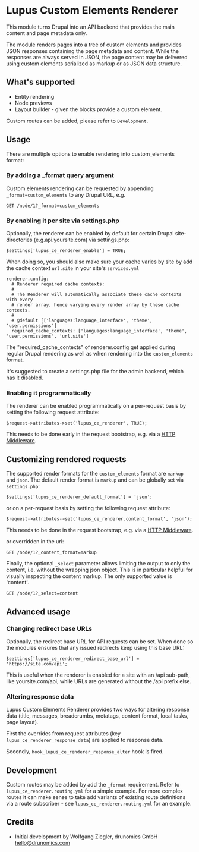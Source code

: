 # Lupus Custom Elements Renderer
This module turns Drupal into an API backend that provides the main content and
page metadata only.

The module renders pages into a tree of custom elements and provides JSON
responses containing the page metadata and content. While the responses are
always served in JSON, the page content may be delivered using custom elements
serialized as markup or as JSON data structure.

## What's supported

* Entity rendering
* Node previews
* Layout builder - given the blocks provide a custom element.

Custom routes can be added, please refer to `Development`.

## Usage

There are multiple options to enable rendering into custom_elements format:

### By adding a _format query argument

Custom elements rendering can be requested by appending
`_format=custom_elements` to any Drupal URL, e.g.

    GET /node/1?_format=custom_elements

### By enabling it per site via settings.php

Optionally, the renderer can be enabled by default for certain Drupal
site-directories (e.g.api.yoursite.com) via settings.php:

    $settings['lupus_ce_renderer_enable'] = TRUE;

When doing so, you should also make sure your cache varies by site by
add the cache context `url.site` in your site's `services.yml`

    renderer.config:
      # Renderer required cache contexts:
      #
      # The Renderer will automatically associate these cache contexts with every
      # render array, hence varying every render array by these cache contexts.
      #
      # @default [['languages:language_interface', 'theme', 'user.permissions']
      required_cache_contexts: ['languages:language_interface', 'theme', 'user.permissions', 'url.site']

The "required_cache_contexts" of renderer.config get applied during regular Drupal
rendering as well as when rendering into the `custom_elements` format.

It's suggested to create a settings.php file for the admin backend,
which has it disabled.

### Enabling it programmatically

The renderer can be enabled programmatically on a per-request basis by setting the following
request attribute:

    $request->attributes->set('lupus_ce_renderer', TRUE);

This needs to be done early in the request bootstrap, e.g. via a [HTTP Middleware](https://www.drupal.org/docs/8/api/middleware-api/overview).

## Customizing rendered requests

The supported render formats for the `custom_elements` format are
`markup` and `json`. The default render format is `markup` and can be
globally set via `settings.php`:

    $settings['lupus_ce_renderer_default_format'] = 'json';

or on a per-request basis by setting the following
request attribute:

    $request->attributes->set('lupus_ce_renderer.content_format', 'json');

This needs to be done in the request bootstrap, e.g. via a [HTTP Middleware](https://www.drupal.org/docs/8/api/middleware-api/overview).

or overridden in the url:

    GET /node/1?_content_format=markup

Finally, the optional `_select` parameter allows limiting the output to only the
content, i.e. without the wrapping json object. This is in particular helpful
for visually inspecting the content markup. The only supported value
is 'content'.

    GET /node/1?_select=content

## Advanced usage

### Changing redirect base URLs

Optionally, the redirect base URL for API requests can be set. When done so the
modules ensures that any issued redirects keep using this base URL:

    $settings['lupus_ce_renderer_redirect_base_url'] = 'https://site.com/api';

This is useful when the renderer is enabled for a site with an /api sub-path,
like yoursite.com/api, while URLs are generated without the /api prefix else.

### Altering response data

Lupus Custom Elements Renderer provides two ways for altering response data
(title, messages, breadcrumbs, metatags, content format, local tasks, page
layout).

First the overrides from request attributes
(key `lupus_ce_renderer_response_data`) are applied to response data.

Secondly, `hook_lupus_ce_renderer_response_alter` hook is fired.

## Development

Custom routes may be added by add the `_format` requirement. Refer to
`lupus_ce_renderer.routing.yml` for a simple example. For more complex routes it
can make sense to take add variants of existing route definitions via a route
subscriber - see `lupus_ce_renderer.routing.yml` for an example.

## Credits

* Initial development by Wolfgang Ziegler, drunomics GmbH <hello@drunomics.com>
